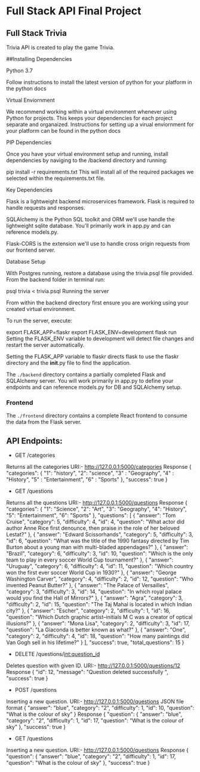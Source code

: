 # Full Stack API Final Project

## Full Stack Trivia

Trivia API is created to play the game Trivia. 

##Installing Dependencies

Python 3.7

Follow instructions to install the latest version of python for your platform in the python docs

Virtual Enviornment

We recommend working within a virtual environment whenever using Python for projects. This keeps your dependencies for each project separate and organaized. Instructions for setting up a virual enviornment for your platform can be found in the python docs

PIP Dependencies

Once you have your virtual environment setup and running, install dependencies by naviging to the /backend directory and running:

pip install -r requirements.txt
This will install all of the required packages we selected within the requirements.txt file.

Key Dependencies

Flask is a lightweight backend microservices framework. Flask is required to handle requests and responses.

SQLAlchemy is the Python SQL toolkit and ORM we'll use handle the lightweight sqlite database. You'll primarily work in app.py and can reference models.py.

Flask-CORS is the extension we'll use to handle cross origin requests from our frontend server.

Database Setup

With Postgres running, restore a database using the trivia.psql file provided. From the backend folder in terminal run:

psql trivia < trivia.psql
Running the server

From within the backend directory first ensure you are working using your created virtual environment.

To run the server, execute:

export FLASK_APP=flaskr
export FLASK_ENV=development
flask run
Setting the FLASK_ENV variable to development will detect file changes and restart the server automatically.

Setting the FLASK_APP variable to flaskr directs flask to use the flaskr directory and the __init__.py file to find the application.



The `./backend` directory contains a partially completed Flask and SQLAlchemy server. You will work primarily in app.py to define your endpoints and can reference models.py for DB and SQLAlchemy setup. 

### Frontend

The `./frontend` directory contains a complete React frontend to consume the data from the Flask server. 


## API Endpoints: 

* GET /categories

Returns all the categories
URI:- http://127.0.0.1:5000/categories
Response
{
"categories": {
"1": "history",
"2": "science",
"3" : "Geography",
"4" : "History",
"5" : "Entertainment",
"6" : "Sports"
},
"success": true
}

* GET /questions

Returns all the questions 
URI:- http://127.0.0.1:5000/questions
Response
{
    "categories": {
        "1": "Science",
        "2": "Art",
        "3": "Geography",
        "4": "History",
        "5": "Entertainment",
        "6": "Sports"
    },
    "questions": [
        {
            "answer": "Tom Cruise",
            "category": 5,
            "difficulty": 4,
            "id": 4,
            "question": "What actor did author Anne Rice first denounce, then praise in the role of her beloved Lestat?"
        },
        {
            "answer": "Edward Scissorhands",
            "category": 5,
            "difficulty": 3,
            "id": 6,
            "question": "What was the title of the 1990 fantasy directed by Tim Burton about a young man with multi-bladed appendages?"
        },
        {
            "answer": "Brazil",
            "category": 6,
            "difficulty": 3,
            "id": 10,
            "question": "Which is the only team to play in every soccer World Cup tournament?"
        },
        {
            "answer": "Uruguay",
            "category": 6,
            "difficulty": 4,
            "id": 11,
            "question": "Which country won the first ever soccer World Cup in 1930?"
        },
        {
            "answer": "George Washington Carver",
            "category": 4,
            "difficulty": 2,
            "id": 12,
            "question": "Who invented Peanut Butter?"
        },
        {
            "answer": "The Palace of Versailles",
            "category": 3,
            "difficulty": 3,
            "id": 14,
            "question": "In which royal palace would you find the Hall of Mirrors?"
        },
        {
            "answer": "Agra",
            "category": 3,
            "difficulty": 2,
            "id": 15,
            "question": "The Taj Mahal is located in which Indian city?"
        },
        {
            "answer": "Escher",
            "category": 2,
            "difficulty": 1,
            "id": 16,
            "question": "Which Dutch graphic artist–initials M C was a creator of optical illusions?"
        },
        {
            "answer": "Mona Lisa",
            "category": 2,
            "difficulty": 3,
            "id": 17,
            "question": "La Giaconda is better known as what?"
        },
        {
            "answer": "One",
            "category": 2,
            "difficulty": 4,
            "id": 18,
            "question": "How many paintings did Van Gogh sell in his lifetime?"
        }
    ],
    "success": true,
    "total_questions": 15
}



* DELETE /questions/<int:question_id>

Deletes question with given ID.
URI:- http://127.0.0.1:5000/questions/12
Response
{
  "id": 12,
  "message": "Question deleted successfully ",
  "success": true
}


* POST /questions

Inserting a new question.
URI:- http://127.0.0.1:5000/questions
JSON file format
{
"answer": "blue",
"category": "2",
"difficulty": 1,
"id": 10,
"question": "What is the colour of sky"
}
Response
{
"question": {
  "answer": "blue",
  "category": "2",
  "difficulty": 1,
  "id": 17,
  "question": "What is the colour of sky"
          },
"success": true
}

* GET /questions

Inserting a new question.
URI:- http://127.0.0.1:5000/questions
Response
{
"question": {
  "answer": "blue",
  "category": "2",
  "difficulty": 1,
  "id": 17,
  "question": "What is the colour of sky"
          },
"success": true
}

